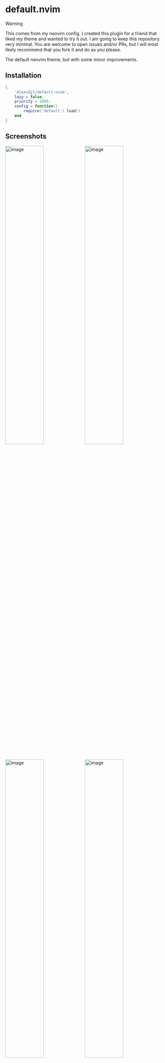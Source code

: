 # default.nvim

> [!WARNING]
> This comes from my neovim config.  I created this plugin for a friend that liked my theme and wanted to try it out.  I am going to keep this repository very minimal.  You are welcome to open issues and/or PRs, but I will most likely recommend that you fork it and do as you please.

The default neovim theme, but with some minor improvements.

## Installation

```lua
{
    'AlexvZyl/default.nvim',
    lazy = false,
    priority = 1000,
    config = function()
        require('default').load()
    end
}
```

## Screenshots

<p>
  <img width="49%" alt="image" src="https://github.com/user-attachments/assets/174dd043-ed1f-437b-9a13-5e23e1ab29fd" />
  <img width="49%" alt="image" src="https://github.com/user-attachments/assets/5079c85d-b82d-4cb6-9619-80043707ecee" />
</p>

<p>
  <img width="49%" alt="image" src="https://github.com/user-attachments/assets/c91d3d3f-fca2-4d31-986b-94a7d8c0fa3f" />
  <img width="49%" alt="image" src="https://github.com/user-attachments/assets/0515daf1-7ae9-4cca-93e9-a3c182ccd5ad" />
</p>
